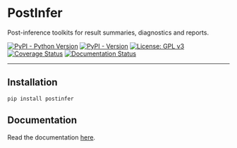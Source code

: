 # PostInfer

Post-inference toolkits for result summaries, diagnostics and reports.

[![PyPI - Python Version](https://img.shields.io/pypi/pyversions/postinfer?color=blue&logo=Python&logoColor=white&style=for-the-badge)](https://pypi.org/project/postinfer)
[![PyPI - Version](https://img.shields.io/pypi/v/postinfer?color=blue&logo=PyPI&logoColor=white&style=for-the-badge)](https://pypi.org/project/postinfer)
[![License: GPL v3](https://img.shields.io/github/license/wcxve/postinfer?color=blue&logo=open-source-initiative&logoColor=white&style=for-the-badge)](https://www.gnu.org/licenses/gpl-3.0)<br>
[![Coverage Status](https://img.shields.io/codecov/c/github/wcxve/postinfer?logo=Codecov&logoColor=white&style=for-the-badge)](https://app.codecov.io/github/wcxve/postinfer)
[![Documentation Status](https://img.shields.io/readthedocs/postinfer?logo=Read-the-Docs&logoColor=white&style=for-the-badge)](https://postinfer.readthedocs.io/en/latest/?badge=latest)

-----

## Installation

```console
pip install postinfer
```

## Documentation

Read the documentation [here](https://postinfer.readthedocs.io).
